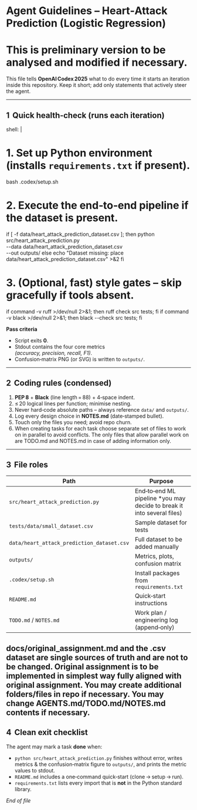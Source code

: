 # Agent Guidelines – Heart‑Attack Prediction (Logistic Regression)
# This is preliminary version to be analysed and modified if necessary.
This file tells **OpenAI Codex 2025** what to do every time it starts an
iteration inside this repository. Keep it short; add only statements
that actively steer the agent.

---

## 1  Quick health‑check (runs each iteration)

shell: |
  # 1. Set up Python environment (installs `requirements.txt` if present).
  bash .codex/setup.sh


  # 2. Execute the end‑to‑end pipeline if the dataset is present.
  if [ -f data/heart_attack_prediction_dataset.csv ]; then
    python src/heart_attack_prediction.py \
           --data data/heart_attack_prediction_dataset.csv \
           --out  outputs/
  else
    echo "Dataset missing: place data/heart_attack_prediction_dataset.csv" >&2
  fi


  # 3. (Optional, fast) style gates – skip gracefully if tools absent.
  if command -v ruff >/dev/null 2>&1;  then ruff check src tests;  fi
  if command -v black >/dev/null 2>&1; then black --check src tests; fi

**Pass criteria**

* Script exits **0**.
* Stdout contains the four core metrics  
  *(accuracy, precision, recall, F1)*.
* Confusion‑matrix PNG (or SVG) is written to `outputs/`.

---

## 2  Coding rules (condensed)

1. **PEP 8**   +  **Black** (line length = 88) + 4‑space indent.  
2. ≤ 20 logical lines per function; minimise nesting.  
3. Never hard‑code absolute paths – always reference `data/` and `outputs/`.  
4. Log every design choice in **NOTES.md** (date‑stamped bullet).  
5. Touch only the files you need; avoid repo churn.
6. When creating tasks for each task choose separate set of files to work on in parallel to avoid conflicts. The only files that allow parallel work on are TODO.md and NOTES.md in case of adding information only.
---

## 3  File roles

| Path                                        | Purpose                                 |
|---------------------------------------------|-----------------------------------------|
| `src/heart_attack_prediction.py`            | End‑to‑end ML pipeline *you may decide to break it into several files)                  |
| `tests/data/small_dataset.csv`              | Sample dataset for tests               |
| `data/heart_attack_prediction_dataset.csv`  | Full dataset to be added manually      |
| `outputs/`                                  | Metrics, plots, confusion matrix        |
| `.codex/setup.sh`                           | Install packages from `requirements.txt` |
| `README.md`                                 | Quick‑start instructions                |
| `TODO.md` / `NOTES.md`                      | Work plan / engineering log (append‑only)|
docs/original_assignment.md and the .csv dataset are single sources of truth and are not to be changed.
Original assignment is to be implemented in simplest way fully aligned with original assignment.
You may create additional folders/files in repo if necessary.
You may change AGENTS.md/TODO.md/NOTES.md contents if necessary.
---

## 4  Clean exit checklist

The agent may mark a task **done** when:

* `python src/heart_attack_prediction.py` finishes without error,
  writes metrics & the confusion‑matrix figure to `outputs/`,
  and prints the metric values to stdout.
* `README.md` includes a one‑command quick‑start
  (clone → setup → run).
* `requirements.txt` lists every import that is **not** in the
  Python standard library.

*End of file*

